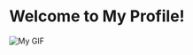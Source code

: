 # Welcome to My Profile!

![My GIF](https://github.com/sulabhkumawat/sulabhkumawat/blob/main/giphy.gif?raw=true)
